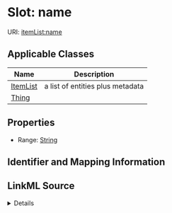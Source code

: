 # Slot: name

URI: [itemList:name](https://w3id.org/linkml/item-list/name)



<!-- no inheritance hierarchy -->




## Applicable Classes

| Name | Description |
| --- | --- |
[ItemList](ItemList.md) | a list of entities plus metadata
[Thing](Thing.md) | 






## Properties

* Range: [String](String.md)







## Identifier and Mapping Information








## LinkML Source

<details>
```yaml
name: name
alias: name
domain_of:
- ItemList
- Thing
range: string

```
</details>